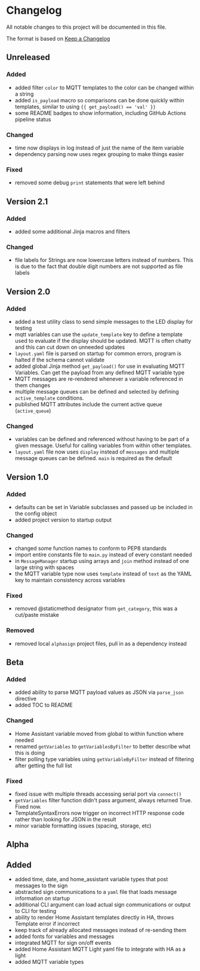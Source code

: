 # Changelog

All notable changes to this project will be documented in this file.

The format is based on [Keep a Changelog](https://keepachangelog.com/en/1.0.0/)

## Unreleased

### Added

- added filter `color` to MQTT templates to the color can be changed within a string
- added `is_payload` macro so comparisons can be done quickly within templates, similar to using `{{ get_payload() == 'val' }}`
- some README badges to show information, including GitHub Actions pipeline status

### Changed

- time now displays in log instead of just the name of the item variable
- dependency parsing now uses regex grouping to make things easier

### Fixed

- removed some debug `print` statements that were left behind

## Version 2.1

### Added

- added some additional Jinja macros and filters

### Changed

- file labels for Strings are now lowercase letters instead of numbers. This is due to the fact that double digit numbers are not supported as file labels

## Version 2.0

### Added

- added a test utility class to send simple messages to the LED display for testing
- mqtt variables can use the `update_template` key to define a template used to evaluate if the display should be updated. MQTT is often chatty and this can cut down on unneeded updates
- `layout.yaml` file is parsed on startup for common errors, program is halted if the schema cannot validate
- added global Jinja method `get_payload()` for use in evaluating MQTT Variables. Can get the payload from any defined MQTT variable type
- MQTT messages are re-rendered whenever a variable referenced in them changes
- multiple message queues can be defined and selected by defining `active_template` conditions.
- published MQTT attributes include the current active queue (`active_queue`)

### Changed

- variables can be defined and referenced without having to be part of a given message. Useful for calling variables from within other templates.
- `layout.yaml` file now uses `display` instead of `messages` and multiple message queues can be defined. `main` is required as the default

## Version 1.0

### Added

- defaults can be set in Variable subclasses and passed up be included in the config object
- added project version to startup output

### Changed

- changed some function names to conform to PEP8 standards
- import entire constants file to `main.py` instead of every constant needed
- in `MessageManager` startup using arrays and `join` method instead of one large string with spaces
- the MQTT variable type now uses `template` instead of `text` as the YAML key to maintain consistency across variables

### Fixed

- removed @staticmethod designator from `get_category`, this was a cut/paste mistake

### Removed

- removed local `alphasign` project files, pull in as a dependency instead

## Beta

### Added

- added ability to parse MQTT payload values as JSON via `parse_json` directive
- added TOC to README

### Changed

- Home Assistant variable moved from global to within function where needed
- renamed `getVariables` to `getVariablesByFilter` to better describe what this is doing
- filter polling type variables using `getVariableByFilter` instead of filtering after getting the full list

### Fixed

- fixed issue with multiple threads accessing serial port via `connect()`
- `getVariables` filter function didn't pass argument, always returned True. Fixed now.
- TemplateSyntaxErrors now trigger on incorrect HTTP response code rather than looking for JSON in the result
- minor variable formatting issues (spacing, storage, etc)

## Alpha

## Added

- added time, date, and home_assistant variable types that post messages to the sign
- abstracted sign communications to a `yaml` file that loads message information on startup
- additional CLI argument can load actual sign communications or output to CLI for testing
- ability to render Home Assistant templates directly in HA, throws Template error if incorrect
- keep track of already allocated messages instead of re-sending them
- added fonts for variables and messages
- integrated MQTT for sign on/off events
- added Home Assistant MQTT Light yaml file to integrate with HA as a light
- added MQTT variable types
